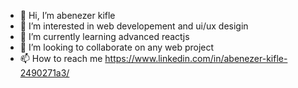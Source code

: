 - 👋 Hi, I’m abenezer kifle
- 👀 I’m interested in web developement and ui/ux desigin
- 🌱 I’m currently learning advanced reactjs
- 💞️ I’m looking to collaborate on any web project
- 📫 How to reach me https://www.linkedin.com/in/abenezer-kifle-2490271a3/

<!---
abenooo/abenooo is a ✨ special ✨ repository because its `README.md` (this file) appears on your GitHub profile.
You can click the Preview link to take a look at your changes.
--->
